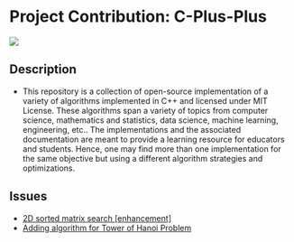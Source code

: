 # Project Contribution: C-Plus-Plus
[![](https://img.shields.io/badge/C--Plus--Plus-repo-green)](https://github.com/TheAlgorithms/C-Plus-Plus)

## Description
- This repository is a collection of open-source implementation of a variety of algorithms implemented in C++ and licensed under MIT License. These algorithms span a variety of topics from computer science, mathematics and statistics, data science, machine learning, engineering, etc.. The implementations and the associated documentation are meant to provide a learning resource for educators and students. Hence, one may find more than one implementation for the same objective but using a different algorithm strategies and optimizations.

## Issues
- [2D sorted matrix search [enhancement]](https://github.com/TheAlgorithms/C-Plus-Plus/issues/2056)
- [Adding algorithm for Tower of Hanoi Problem](https://github.com/TheAlgorithms/C-Plus-Plus/issues/2263)